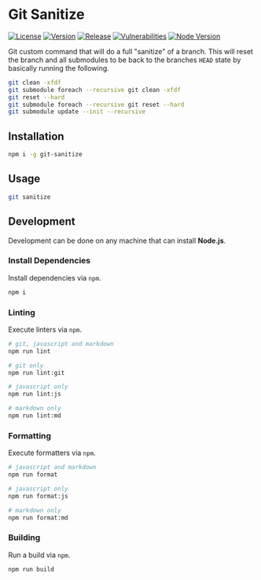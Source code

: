 # Git Sanitize

[![License][License Badge]](LICENSE)
[![Version][Version Badge]][Version Package]
[![Release][Release Badge]][Release Workflow]
[![Vulnerabilities][Vulnerabilities Badge]][Vulnerabilities Report]
[![Node Version][Node Version Badge]](package.json#L38)

Git custom command that will do a full "sanitize" of a branch. This will reset
the branch and all submodules to be back to the branches `HEAD` state by
basically running the following.

```sh
git clean -xfdf
git submodule foreach --recursive git clean -xfdf
git reset --hard
git submodule foreach --recursive git reset --hard
git submodule update --init --recursive
```

## Installation

```sh
npm i -g git-sanitize
```

## Usage

```sh
git sanitize
```

## Development

Development can be done on any machine that can install **Node.js**.

### Install Dependencies

Install dependencies via `npm`.

```sh
npm i
```

### Linting

Execute linters via `npm`.

```sh
# git, javascript and markdown
npm run lint

# git only
npm run lint:git

# javascript only
npm run lint:js

# markdown only
npm run lint:md
```

### Formatting

Execute formatters via `npm`.

```sh
# javascript and markdown
npm run format

# javascript only
npm run format:js

# markdown only
npm run format:md
```

### Building

Run a build via `npm`.

```sh
npm run build
```

<!-- links -->
[License Badge]: https://img.shields.io/github/license/devpow112/git-sanitize?label=License
[Version Badge]: https://img.shields.io/npm/v/git-sanitize?label=Version
[Version Package]: https://www.npmjs.com/git-sanitize
[Node Version Badge]: https://img.shields.io/node/v/git-sanitize
[Release Badge]: https://github.com/devpow112/git-sanitize/actions/workflows/release.yml/badge.svg?branch=main
[Release Workflow]: https://github.com/devpow112/git-sanitize/actions/workflows/release.yml?query=branch%3Amain
[Vulnerabilities Badge]: https://img.shields.io/snyk/vulnerabilities/github/devpow112/git-sanitize?label=Vulnerabilities
[Vulnerabilities Report]: https://snyk.io/test/github/devpow112/git-sanitize
